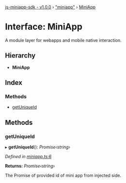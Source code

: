 [js-miniapp-sdk - v1.0.0](../README.md) › ["miniapp"](../modules/_miniapp_.md) › [MiniApp](_miniapp_.miniapp.md)

# Interface: MiniApp

A module layer for webapps and mobile native interaction.

## Hierarchy

* **MiniApp**

## Index

### Methods

* [getUniqueId](_miniapp_.miniapp.md#getuniqueid)

## Methods

###  getUniqueId

▸ **getUniqueId**(): *Promise‹string›*

*Defined in [miniapp.ts:6](https://github.com/rakutentech/js-miniapp/blob/14f0b33/js-miniapp-sdk/src/miniapp.ts#L6)*

**Returns:** *Promise‹string›*

The Promise of provided id of mini app from injected side.

